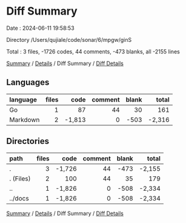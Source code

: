# Diff Summary

Date : 2024-06-11 19:58:53

Directory /Users/qujiale/code/sonar/6/mpgw/ginS

Total : 3 files,  -1726 codes, 44 comments, -473 blanks, all -2155 lines

[Summary](results.md) / [Details](details.md) / Diff Summary / [Diff Details](diff-details.md)

## Languages
| language | files | code | comment | blank | total |
| :--- | ---: | ---: | ---: | ---: | ---: |
| Go | 1 | 87 | 44 | 30 | 161 |
| Markdown | 2 | -1,813 | 0 | -503 | -2,316 |

## Directories
| path | files | code | comment | blank | total |
| :--- | ---: | ---: | ---: | ---: | ---: |
| . | 3 | -1,726 | 44 | -473 | -2,155 |
| . (Files) | 2 | 100 | 44 | 35 | 179 |
| .. | 1 | -1,826 | 0 | -508 | -2,334 |
| ../docs | 1 | -1,826 | 0 | -508 | -2,334 |

[Summary](results.md) / [Details](details.md) / Diff Summary / [Diff Details](diff-details.md)